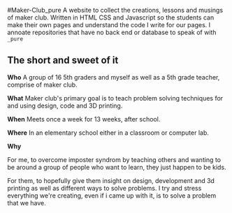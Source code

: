 #Maker-Club_pure
A website to collect the creations, lessons and musings of maker club. Written in HTML CSS and Javascript so the students can make their own pages and understand the code I write for our pages. I annoate repositories that have no back end or database to speak of with `_pure`

## The short and sweet of it

**Who**
A group of 16 5th graders and myself as well as a 5th grade teacher, comprise of maker club.


**What**
Maker club's primary goal is to teach problem solving techniques for and using design, code and 3D printing.


**When**
Meets once a week for 13 weeks, after school.


**Where**
In an elementary school either in a classroom or computer lab.

**Why**

For me, to overcome imposter syndrom by teaching others and wanting to be around a group of people who want to learn, they just happen to be kids. 

For them, to hopefully give them insight on design, development and 3d printing as well as different ways to solve problems. I try and stress everything we're creating, even if i came up with it, is to solve a problem that we have.

